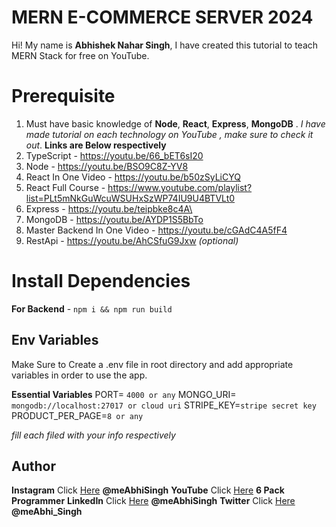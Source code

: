 ﻿# MERN E-COMMERCE SERVER 2024

Hi! My name is **Abhishek Nahar Singh**, I have created this tutorial to teach
MERN Stack for free on YouTube.

# Prerequisite

1.  Must have basic knowledge of **Node**, **React**, **Express**, **MongoDB** .
    _I have made tutorial on each technology on YouTube , make sure to check it
    out_. **Links are Below respectively**
2.  TypeScript - https://youtu.be/66_bET6sI20
3.  Node - https://youtu.be/BSO9C8Z-YV8
4.  React In One Video - https://youtu.be/b50zSyLiCYQ
5.  React Full Course -
    https://www.youtube.com/playlist?list=PLt5mNkGuWcuWSUHxSzWP74IU9U4BTVLt0
6.  Express - https://youtu.be/teipbke8c4A\
7.  MongoDB - https://youtu.be/AYDP1S5BbTo
8.  Master Backend In One Video - https://youtu.be/cGAdC4A5fF4
9.  RestApi - https://youtu.be/AhCSfuG9Jxw _(optional)_

# Install Dependencies

**For Backend** - `npm i && npm run build`

## Env Variables

Make Sure to Create a .env file in root directory and add appropriate variables
in order to use the app.

**Essential Variables** PORT= `4000 or any` MONGO_URI=
`mongodb://localhost:27017 or cloud uri` STRIPE_KEY=`stripe secret key`
PRODUCT_PER_PAGE=`8 or any`

_fill each filed with your info respectively_

## Author

**Instagram** Click [Here](https://www.instagram.com/meabhisingh)
**@meAbhiSingh** **YouTube** Click
[Here](https://www.youtube.com/channel/UCO7afj9AUo0zV69pqEYhcjw/) **6 Pack
Programmer** **LinkedIn** Click [Here](https://in.linkedin.com/in/meabhisingh)
**@meAbhiSingh** **Twitter** Click [Here](https://twitter.com/meAbhi_Singh)
**@meAbhi_Singh**
